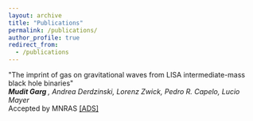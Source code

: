 ```yaml
---
layout: archive
title: "Publications"
permalink: /publications/
author_profile: true
redirect_from: 
  - /publications
---
```


"The imprint of gas on gravitational waves from LISA intermediate-mass black hole binaries"<br>
<i><b> Mudit Garg </b>, Andrea Derdzinski, Lorenz Zwick, Pedro R. Capelo, Lucio Mayer<br></i>
Accepted by MNRAS <a href = "https://ui.adsabs.harvard.edu/abs/2022arXiv220605292G/abstract" > [ADS] </a>

